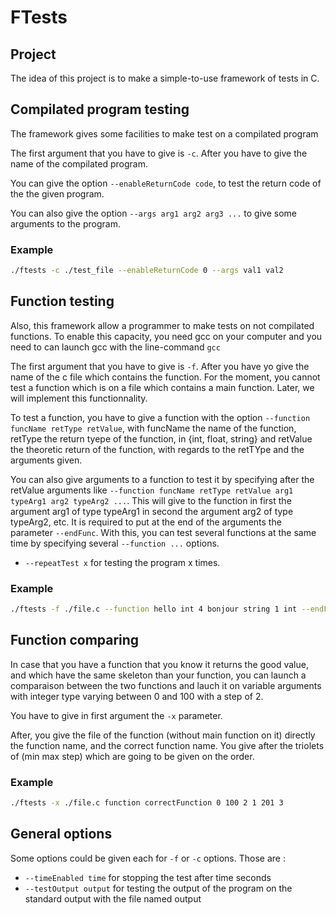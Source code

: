 # FTests

## Project

The idea of this project is to make a simple-to-use framework of tests in C.

## Compilated program testing

The framework gives some facilities to make test on a compilated program

The first argument that you have to give is ```-c```. After you have to give the name of the compilated program.

You can give the option ```--enableReturnCode code```, to test the return code of the the given program.

You can also give the option ```--args arg1 arg2 arg3 ...``` to give some arguments to the program.

### Example

```bash
./ftests -c ./test_file --enableReturnCode 0 --args val1 val2
```

## Function testing

Also, this framework allow a programmer to make tests on not compilated functions. To enable this capacity, you need gcc on your computer and you need to can launch gcc with the line-command ```gcc```

The first argument that you have to give is ```-f```. After you have yo give the name of the c file which contains the function. For the moment, you cannot test a function which is on a file which contains a main function. Later, we will implement this functionnality.

To test a function, you have to give a function with the option ```--function funcName retType retValue```, with funcName the name of the function, retType the return tyepe of the function, in {int, float, string} and retValue the theoretic return of the function, with regards to the retTYpe and the arguments given.

You can also give arguments to a function to test it by specifying after the retValue arguments like ```--function funcName retType retValue arg1 typeArg1 arg2 typeArg2 ...```. This will give to the function in first the argument arg1 of type typeArg1 in second the argument arg2 of type typeArg2, etc. It is required to put at the end of the arguments the parameter ```--endFunc```. With this, you can test several functions at the same time by specifying several ```--function ...``` options.

- ```--repeatTest x``` for testing the program x times.

### Example

```bash
./ftests -f ./file.c --function hello int 4 bonjour string 1 int --endFunc
```

## Function comparing

In case that you have a function that you know it returns the good value, and which have the same skeleton than your function, you can launch a comparaison between the two functions and lauch it on variable arguments with integer type varying between 0 and 100 with a step of 2.

You have to give in first argument the ```-x``` parameter.

After, you give the file of the function (without main function on it) directly the function name, and the correct function name. You give after the triolets of (min max step) which are going to be given on the order. 

### Example

```bash
./ftests -x ./file.c function correctFunction 0 100 2 1 201 3
```

## General options

Some options could be given each for ```-f``` or ```-c``` options. Those are :

- ```--timeEnabled time``` for stopping the test after time seconds
- ```--testOutput output``` for testing the output of the program on the standard output with the file named output


